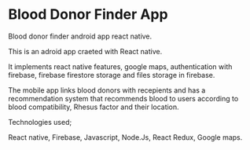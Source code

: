# Blood Donor Finder App

Blood donor finder android app react native.

This is an adroid app craeted with React native.

It implements react native features, google maps, authentication with firebase, firebase firestore storage and files storage in firebase.

The mobile app links blood donors with recepients and has a recommendation system that recommends blood to users according to blood compatibility, Rhesus factor and their location.

Technologies used;

React native, Firebase, Javascript, Node.Js, React Redux, Google maps.
